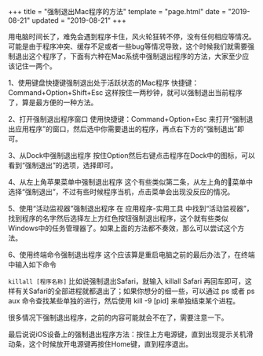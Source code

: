 +++
title = "强制退出Mac程序的方法"
template = "page.html"
date = "2019-08-21"
updated = "2019-08-21"
+++


用电脑时间长了，难免会遇到程序卡住，风火轮狂转不停，没有任何相应等情况。可能是由于程序冲突、缓存不足或者一些bug等情况导致，这个时候我们就需要强制退出这个程序了，下面有六种在Mac系统中强制退出程序的方法，大家至少应该记住一两个。

1、使用键盘快捷键强制退出处于活跃状态的Mac程序
快捷键：Command+Option+Shift+Esc
这样按住一两秒钟，就可以强制退出当前程序了，算是最方便的一种方法。

2、打开强制退出程序窗口
使用快捷键：Command+Option+Esc
来打开“强制退出应用程序”的窗口，然后选中你需要退出的程序，再点右下方的“强制退出”即可。

3、从Dock中强制退出程序
按住Option然后右键点击程序在Dock中的图标，可以看到“强制退出”的选项，选择即可。

4、从左上角苹果菜单中强制退出程序
这个有些类似第二条，从左上角的菜单中选择“强制退出”，不过有些时候程序当机，点击菜单会出现没反应的情况。

5、使用“活动监视器”强制退出程序
在 应用程序-实用工具 中找到“活动监视器”，找到程序的名字然后选择左上方红色按钮强制退出程序，这个就有些类似Windows中的任务管理器了。如果上面的方法都不奏效，那么可以尝试这个方法。

6、使用终端命令强制退出程序
这个应该算是重启电脑之前的最后办法了，在终端中输入如下命令

`killall [程序名称]`
比如说强制退出Safari，就输入 killall Safari 再回车即可，这样有关Safari的全部进程就都退出了；如果你想分的细一些，可以通过 ps 或者 ps aux 命令查找某些单独的进行，然后使用 kill -9 [pid] 来单独结束某个进程。


很多情况下强制退出程序，之前的内容可能就会不在了，需要注意一下。

最后说说iOS设备上的强制退出程序方法：按住上方电源键，直到出现提示关机滑动条，这个时候放开电源键再按住Home键，直到程序退出。